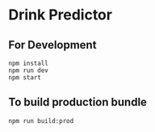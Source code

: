 # Drink Predictor

## For Development
```
npm install
npm run dev
npm start
```

## To build production bundle
```
npm run build:prod
```